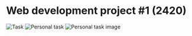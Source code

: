 # Web development project #1 (2420)
![Task](https://github.com/slamach/web-lab1/blob/master/doc/task.png?raw=true)
![Personal task](https://github.com/slamach/web-lab1/blob/master/doc/personal_task.png?raw=true)
![Personal task image](https://github.com/slamach/web-lab1/blob/master/doc/personal_task_img.png?raw=true)
